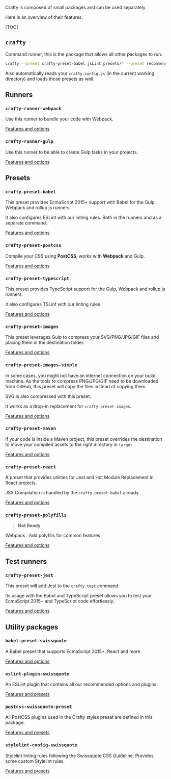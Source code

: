 Crafty is composed of small packages and can be used separately.

Here is an overview of their features.

[TOC]

## `crafty`

Command runner, this is the package that allows all other packages to run.

```bash
crafty --preset crafty-preset-babel jsLint presets/* --preset recommended --preset node
```

Also automatically reads your `crafty.config.js` (in the current working
directory) and loads those presets as well.

## Runners

### `crafty-runner-webpack`

Use this runner to bundle your code with Webpack.

[Features and options](02_crafty-runner-webpack.md)

### `crafty-runner-gulp`

Use this runner to be able to create Gulp tasks in your projects.

[Features and options](02_crafty-runner-gulp.md)

## Presets

### `crafty-preset-babel`

This preset provides EcmaScript 2015+ support with Babel for the Gulp, Webpack
and rollup.js runners.

It also configures ESLint with our linting rules. Both in the runners and as a
separate command.

[Features and options](05_crafty-preset-babel)

### `crafty-preset-postcss`

Compile your CSS using **PostCSS**, works with **Webpack** and Gulp.

[Features and options](05_crafty-preset-postcss)

### `crafty-preset-typescript`

This preset provides TypeScript support for the Gulp, Webpack and rollup.js
runners.

It also configures TSLint with our linting rules

[Features and options](05_crafty-preset-typescript)

### `crafty-preset-images`

This preset leverages Gulp to compress your SVG/PNG/JPG/GIF files and placing
them in the destination folder.

[Features and options](05_crafty-preset-images.md)

### `crafty-preset-images-simple`

In some cases, you might not have an internet connection on your build machine.
As the tools to compress PNG/JPG/GIF need to be downloaded from GitHub, this
preset will copy the files instead of copying them.

SVG is also compressed with this preset.

It works as a drop-in replacement for `crafty-preset-images`.

[Features and options](05_crafty-preset-images-simple.md)

### `crafty-preset-maven`

If your code is inside a Maven project, this preset overrides the destination to
move your compiled assets to the right directory in `target`

[Features and options](05_crafty-preset-maven.md)

### `crafty-preset-react`

A preset that provides utilities for Jest and Hot Module Replacement in React
projects.

JSX Compilation is handled by the `crafty-preset-babel` already.

[Features and options](05_crafty-preset-react.md)

### `crafty-preset-polyfills`

> **Not Ready**

Webpack : Add polyfills for common features

[Features and options](05_crafty-preset-polyfills.md)

## Test runners

### `crafty-preset-jest`

This preset will add Jest to the `crafty test` command.

Its usage with the Babel and TypeScript preset allows you to test your
EcmaScript 2015+ and TypeScript code effortlessly.

[Features and options](05_crafty-preset-jest.md)

## Utility packages

### `babel-preset-swissquote`

A Babel preset that supports EcmaScript 2015+, React and more

[Features and options](10_babel-preset-swissquote.md)

### `eslint-plugin-swissquote`

An ESLint plugin that contains all our recommended options and plugins.

[Features and presets](10_eslint-plugin-swissquote.md)

### `postcss-swissquote-preset`

All PostCSS plugins used in the Crafty styles preset are defined in this
package.

[Features and presets](10_postcss-swissquote-preset.md)

### `stylelint-config-swissquote`

Stylelint linting rules following the Swissquote CSS Guideline. Provides some
custom Stylelint rules.

[Features and presets](10_stylelint-config-swissquote.md)
